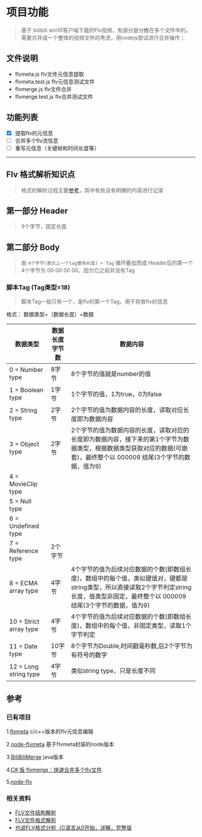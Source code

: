# 项目功能

> 基于 bilibili win10客户端下载的Flv视频，有部分是分散在多个文件中的，需要合并成一个整体的视频文件的考虑，用nodejs尝试进行合并操作；

## 文件说明

- flvmeta.js        flv文件元信息提取
- flvmeta.test.js   flv元信息测试文件
- flvmerge.js       flv文件合并
- flvmerge.test.js  flv合并测试文件

## 功能列表

- [x] 提取flv的元信息
- [ ] 合并多个flv流信息
- [ ] 重写元信息（关键帧和时间长度等）

---

## Flv 格式解析知识点

> 格式的解析过程主要[参考][flv1]，其中有些没有明确的内容进行记录

## 第一部分 Header

> 9个字节，固定长度

## 第二部分 Body

> 由 `4个字节(表示上一个tag整体长度) + Tag` 循环叠加而成 
> Header后的第一个4个字节为 00 00 00 00，因为它之前并没有Tag

### 脚本Tag (Tag类型=18)

> 脚本Tag一般只有一个，是flv的第一个Tag，用于存放flv的信息

格式： 数据类型+（数据长度）+数据

| 数据类型                | 数据长度字节数 | 数据内容 |
|------------------------|---------------|------|
| 0 = Number type        | 8字节     | 8个字节的值就是number的值    |
| 1 = Boolean type       | 1字节     | 1个字节的值，1为true，0为false    |
| 2 = String type        | 2字节     | 2个字节的值为数据内容的长度，读取对应长度即为数据内容    |
| 3 = Object type        | 2字节     | 2个字节的值为数据内容的长度，读取对应的长度即为数据内容，接下来的第1个字节为数据类型，根据数据类型获取对应的数据(可嵌套)，最终整个以 000009 结尾(3个字节的数据，值为9)   |
| 4 = MovieClip type     |      |     |
| 5 = Null type          |      |     |
| 6 = Undefined type     |      |     |
| 7 = Reference type     | 2个字节     |     |
| 8 = ECMA array type    | 4字节     | 4个字节的值为后续对应数据的个数(即数组长度)，数组中的每个值，类似键值对，键都是string类型，所以直接读取2个字节判定string长度，值类型非固定，最终整个以 000009 结尾(3个字节的数据，值为9)    |
| 10 = Strict array type | 4字节     | 4个字节的值为后续对应数据的个数(即数组长度)，数组中的每个值，非固定类型，读取1个字节判定   |
| 11 = Date type         | 10字节     | 8个字节为Double,时间戳毫秒数,后2个字节为有符号的数字    |
| 12 = Long string type  | 4字节     |类似string type，只是长度不同    |

## 参考

### 已有项目

1.[flvmeta](https://github.com/noirotm/flvmeta/) c/c++版本的flv元信息编辑

2.[node-flvmeta](https://github.com/patriksimek/node-flvmeta/) 基于flvmeta封装的node版本

3.[BiliBiliMerge](https://gitee.com/chengww5217/BiliBiliMerge)  java版本

4.[C# 版 flvmerge：快速合并多个flv文件](https://www.cnblogs.com/xiaotie/p/3441030.html)

5.[node-flv](https://github.com/TooTallNate/node-flv) 

### 相关资料

- [FLV文件结构解析](http://blog.csdn.net/huibailingyu/article/details/42878381)
- [FLV文件格式解析][flv1]
- [也说FLV格式分析（C语言从0开始，详解，完整版](http://blog.csdn.net/spygg/article/details/53896179)

[flv1]: https://wuyuans.com/2012/08/flv-format/  "FLV文件格式解析"